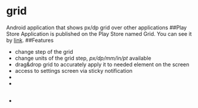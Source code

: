 # grid
Android application that shows px/dp grid over other applications
##Play Store
Application is published on the Play Store named Grid. You can see it by [link](https://play.google.com/store/apps/details?id=com.grandtorino.grid).
##Features
* change step of the grid
* change units of the grid step, _px/dp/mm/in/pt_ available
* drag&drop grid to accurately apply it to needed element on the screen
* access to settings screen via sticky notification
* 
* 
* ##

